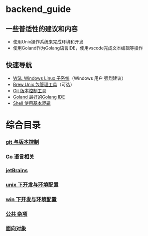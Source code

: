# backend_guide

## 一些普适性的建议和内容

* 使用Unix操作系统来完成环境和开发
* 使用Goland作为Golang语言IDE，使用vscode完成文本编辑等操作

## 快速导航

* [WSL Windows Linux 子系统](./windows/README.md)（Windows 用户 强烈建议）
* [Brew Unix 包管理工具](./unix/Brew.md)（可选）
* [Git 版本控制工具](./git/git.md)
* [Goland 最好的Golang IDE](./jetBrains/commonware.md)
* [Shell 使用基本逻辑](./unix/shell.md)


# 综合目录

### [git 与版本控制](./git)

### [Go 语言相关](./golang)

### [jetBrains ](./jetBrains)

### [unix 下开发与环境配置](./unix)

### [win 下开发与环境配置](./windows)

### [公共 杂项](./common)

### [面向对象](./common/oop)


